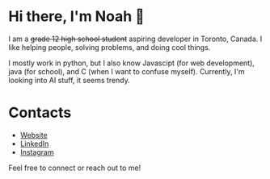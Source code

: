 # Hi there, I'm Noah 👋 

I am a ~~grade 12 high school student~~ aspiring developer in Toronto, Canada. I like helping people, solving problems, and doing cool things. 

I mostly work in python, but I also know Javascipt (for web development), java (for school), and C (when I want to confuse myself). Currently, I'm looking into AI stuff, it seems trendy. 

# Contacts
- <a href="https://blucardin.github.io/">Website</a>
- <a href="https://www.linkedin.com/in/noah-virjee-939029193">LinkedIn</a>
- <a href="https://www.instagram.com/noahvirjee31/">Instagram</a>

Feel free to connect or reach out to me! 


<!--
**blucardin/blucardin** is a ✨ _special_ ✨ repository because its `README.md` (this file) appears on your GitHub profile.

Here are some ideas to get you started:

- 🔭 I’m currently working on ...
- 🌱 I’m currently learning ...
- 👯 I’m looking to collaborate on ...
- 🤔 I’m looking for help with ...
- 💬 Ask me about ...
- 📫 How to reach me: ...
- 😄 Pronouns: ...
- ⚡ Fun fact: ...
-->
